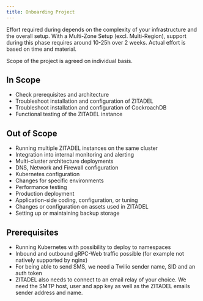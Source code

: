 ```yaml
---
title: Onboarding Project
---
```


Effort required during depends on the complexity of your infrastructure and the overall setup. With a Multi-Zone Setup (excl. Multi-Region), support during this phase requires around 10-25h over 2 weeks. Actual effort is based on time and material.

Scope of the project is agreed on individual basis.

## In Scope

- Check prerequisites and architecture
- Troubleshoot installation and configuration of ZITADEL
- Troubleshoot installation and configuration of CockroachDB
- Functional testing of the ZITADEL instance

## Out of Scope

- Running multiple ZITADEL instances on the same cluster
- Integration into internal monitoring and alerting
- Multi-cluster architecture deployments
- DNS, Network and Firewall configuration
- Kubernetes configuration
- Changes for specific environments
- Performance testing
- Production deployment
- Application-side coding, configuration, or tuning
- Changes or configuration on assets used in ZITADEL
- Setting up or maintaining backup storage

## Prerequisites

- Running Kubernetes with possibility to deploy to namespaces
- Inbound and outbound gRPC-Web traffic possible (for example not natively supported by nginx)
- For being able to send SMS, we need a Twilio sender name, SID and an auth token
- ZITADEL also needs to connect to an email relay of your choice. We need the SMTP host, user and app key as well as the ZITADEL emails sender address and name.
